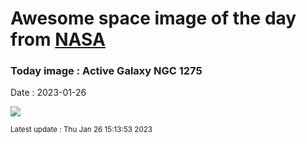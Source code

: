 
# Awesome space image of the day from [NASA](https://api.nasa.gov/)

### Today image : Active Galaxy NGC 1275
Date : 2023-01-26

![](https://apod.nasa.gov/apod/image/2301/ngc1275_heic0817a_1024.jpg)

<small>Latest update : Thu Jan 26 15:13:53 2023</small>
        